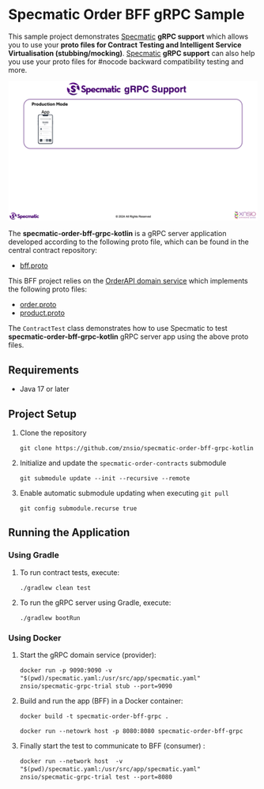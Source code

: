 # Specmatic Order BFF gRPC Sample

This sample project demonstrates [Specmatic](https://specmatic.io/) **gRPC support** which allows you to use your **proto files for Contract Testing and Intelligent Service Virtualisation (stubbing/mocking)**.
[Specmatic](https://specmatic.io/) **gRPC support** can also help you use your proto files for #nocode backward compatibility testing and more.

![Specmatic gRPC Sample Project Architecture](assets/SpecmaticGRPCSupport.gif)

The **specmatic-order-bff-grpc-kotlin** is a gRPC server application developed according to the following proto file, which can be found in the central contract repository:
* [bff.proto](https://github.com/znsio/specmatic-order-contracts/blob/main/io/specmatic/examples/store/grpc/order_bff.proto)

This BFF project relies on the [OrderAPI domain service](https://github.com/znsio/specmatic-order-api-grpc-kotlin) which implements the following proto files:
* [order.proto](https://github.com/znsio/specmatic-order-contracts/blob/main/io/specmatic/examples/store/grpc/order_api/order.proto)
* [product.proto](https://github.com/znsio/specmatic-order-contracts/blob/main/io/specmatic/examples/store/grpc/order_api/product.proto)

The `ContractTest` class demonstrates how to use Specmatic to test **specmatic-order-bff-grpc-kotlin** gRPC server app using the above proto files.

## Requirements

- Java 17 or later

## Project Setup

1. Clone the repository
   ```shell
   git clone https://github.com/znsio/specmatic-order-bff-grpc-kotlin
   ```
   
2. Initialize and update the `specmatic-order-contracts` submodule

   ```shell
   git submodule update --init --recursive --remote
   ```

3. Enable automatic submodule updating when executing `git pull`

   ```shell
   git config submodule.recurse true
   ```

## Running the Application

### Using Gradle

1. To run contract tests, execute:

   ```shell
   ./gradlew clean test   
   ```

2. To run the gRPC server using Gradle, execute:

   ```shell
   ./gradlew bootRun
   ```

### Using Docker

1. Start the gRPC domain service (provider):

   ```shell
   docker run -p 9090:9090 -v "$(pwd)/specmatic.yaml:/usr/src/app/specmatic.yaml" znsio/specmatic-grpc-trial stub --port=9090
   ```

2. Build and run the app (BFF) in a Docker container:

   ```shell
   docker build -t specmatic-order-bff-grpc .
   ```

   ```shell
   docker run --netowrk host -p 8080:8080 specmatic-order-bff-grpc
   ```

3. Finally start the test to communicate to BFF (consumer) :

   ```shell
   docker run --network host  -v "$(pwd)/specmatic.yaml:/usr/src/app/specmatic.yaml" znsio/specmatic-grpc-trial test --port=8080
   ```